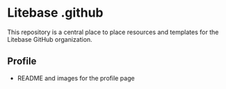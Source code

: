 # Litebase .github
This repository is a central place to place resources and templates for the Litebase GitHub organization. 

## Profile
* README and images for the profile page
